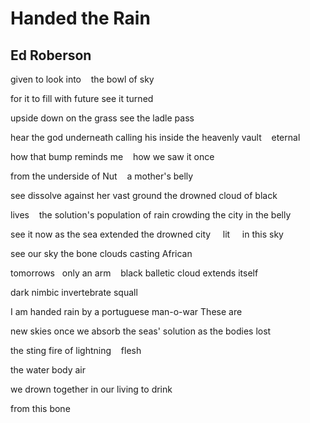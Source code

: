 # Handed the Rain
## Ed Roberson
given to
look into    the bowl
of sky

for it to fill
with future
see it turned

upside down on the grass
see the ladle pass

hear the god underneath
calling his inside
the heavenly vault    eternal

how that bump
reminds me    how we saw it
once

from the underside of
Nut    a mother's belly


see dissolve
against her vast ground
the drowned cloud of black

lives    the solution's population
of rain crowding the city
in the belly

see it now as the sea extended
the drowned city     lit     in this sky


see our sky
the bone clouds casting
African

tomorrows   only
an arm    black balletic cloud
extends itself

dark nimbic
invertebrate squall


I am handed rain
by a portuguese man-o-war
These are

new skies
once we absorb the seas'
solution as the bodies lost

the sting
fire of lightning    flesh


the water
body
air

we drown together
in our living
to drink

from this
bone
